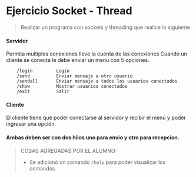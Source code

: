 # Ejercicio Socket - Thread

>Realizar un programa con sockets y threading que realice lo siguiente

#### Servidor

Permita multiples conexiones lleve la cuenta de las conexiones
Cuando un cliente se conecta le debe enviar un menu con 5 opciones.
```
    /login         Login
    /send          Enviar mensaje a otro usuario
    /sendall       Enviar mensaje a todos los usuarios conectados
    /show          Mostrar usuarios conectados
    /exit          Salir 
```
#### Cliente

El cliente tiene que poder conectarse al servidor y recibir el menú y poder ingresar una opción.

#### Ambas deben ser con dos hilos uno para envio y otro para recepcion.

>COSAS AGREGADAS POR EL ALUMNO:
>+ Se adicionó un comando ```/help``` para poder visualizar los comandos